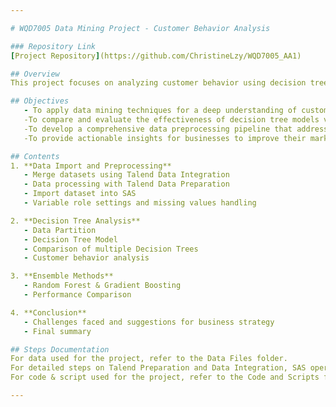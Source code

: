 ```yaml
---

# WQD7005 Data Mining Project - Customer Behavior Analysis

### Repository Link
[Project Repository](https://github.com/ChristineLzy/WQD7005_AA1)

## Overview
This project focuses on analyzing customer behavior using decision tree and ensemble methods. It incorporates data preprocessing, model development, and insights extraction.

## Objectives
   - To apply data mining techniques for a deep understanding of customer behaviors.
   -To compare and evaluate the effectiveness of decision tree models versus ensemble methods in predictive accuracy.
   -To develop a comprehensive data preprocessing pipeline that addresses challenges in data integration and quality.
   -To provide actionable insights for businesses to improve their marketing strategies and product offerings.

## Contents
1. **Data Import and Preprocessing**
   - Merge datasets using Talend Data Integration
   - Data processing with Talend Data Preparation
   - Import dataset into SAS
   - Variable role settings and missing values handling

2. **Decision Tree Analysis**
   - Data Partition
   - Decision Tree Model
   - Comparison of multiple Decision Trees
   - Customer behavior analysis

3. **Ensemble Methods**
   - Random Forest & Gradient Boosting
   - Performance Comparison

4. **Conclusion**
   - Challenges faced and suggestions for business strategy
   - Final summary

## Steps Documentation
For data used for the project, refer to the Data Files folder.
For detailed steps on Talend Preparation and Data Integration, SAS operations, refer to the Documentation for Each Tool folder.
For code & script used for the project, refer to the Code and Scripts folder.

---
```

